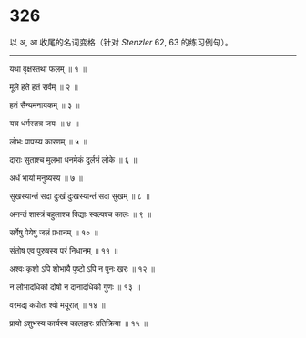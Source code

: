 # 326

以 अ, आ 收尾的名词变格（针对 *Stenzler* 62, 63 的练习例句）。

---

यथा वृक्षस्तथा फलम्  ॥ १ ॥

मूले हते हतं सर्वम्  ॥ २ ॥

हतं सैन्यमनायकम्  ॥ ३ ॥

यत्र धर्मस्तत्र जयः  ॥ ४ ॥

लोभः पापस्य कारणम्  ॥ ५ ॥

दाराः सुताश्च मुलभा धनमेकं दुर्लभं लोके  ॥ ६ ॥

अर्धं भार्या मनुष्यस्य  ॥ ७ ॥

सुखस्यान्तं सदा दुःखं दुःखस्यान्तं सदा सुखम्  ॥ ८ ॥

अनन्तं शास्त्रं बहुलाश्च विद्याः स्वल्पश्च कालः  ॥ ९ ॥

सर्वेषु पेयेषु जलं प्रधानम्  ॥ १० ॥

संतोष एव पुरुषस्य परं निधानम्  ॥ ११ ॥

अश्वः कृशो ऽपि शोभायै पुष्टो ऽपि न पुनः खरः  ॥ १२ ॥

न लोभादधिको दोषो न दानादधिको गुणः  ॥ १३ ॥

वरमद्य कपोतः श्वो मयूरात्  ॥ १४ ॥

प्रायो ऽशुभस्य कार्यस्य कालहारः प्रतिक्रिया  ॥ १५ ॥